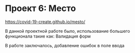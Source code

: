 # Проект 6: Место

https://covid-19-create.github.io/mesto/

В данной проектной работе было, использование большего функционала такие как:
Валидация форм

В работе заключалось, добавление ошибок в поле ввода
